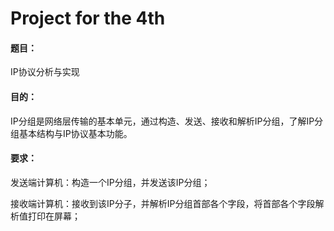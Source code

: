 # Project for the 4th

#### 题目：

IP协议分析与实现

#### 目的：

IP分组是网络层传输的基本单元，通过构造、发送、接收和解析IP分组，了解IP分组基本结构与IP协议基本功能。

#### 要求：

发送端计算机：构造一个IP分组，并发送该IP分组；

接收端计算机：接收到该IP分子，并解析IP分组首部各个字段，将首部各个字段解析值打印在屏幕；

